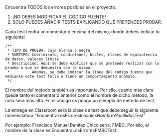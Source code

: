 Encuentra TODOS los errores posibles en el proyecto.

1) ¡NO DEBES MODIFICAR EL CÓDIGO FUENTE!
2) SOLO PUEDES AÑADIR TESTS EXPLICANDO QUÉ PRETENDES PROBAR.

Cada test tendrá un comentario encima del mismo, donde debéis indicar lo siguiente:

	/**
	 * TIPO DE PRUEBA: Caja blanca o negra
	 * SUBTIPO: Cubrimiento, condiciones, bucles, clases de equivalencia de datos, valores límite
	 * Descripción: Aquí se debe explicar qué se pretende realizar con la prueba o qué se demuestra con la misma.
	 * 	        Además, se debe indicar la línea del código fuente que mediante este test falla o tiene un comportamiento anómalo.
	 */

El nombre del método también es importante. Por ello, cuanto más claro quede tanto el comentario anterior como el nombre de dicho método, la nota será más alta. En el código os pongo un ejemplo de método de test.


La entrega en Classroom será la clase de test que debe seguir la siguiente nomenclatura "EncuentraLosErrores*InicialesNombreYApellidos*Test"

Por ejemplo: Francisco Manuel Benítez Chico sería: FMBC. Por ello, el nombre de la clase es EncuentraLosErroresFMBCTest